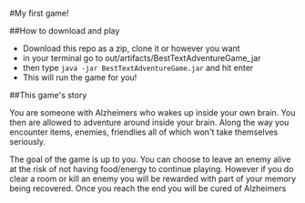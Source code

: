 #My first game!

##How to download and play

- Download this repo as a zip, clone it or however you want
- in your terminal go to out/artifacts/BestTextAdventureGame_jar
- then type <code>java -jar BestTextAdventureGame.jar</code> and hit enter
- This will run the game for you!

##This game's story
<p>You are someone with Alzheimers who wakes up inside your own brain. You then are allowed to adventure around inside your brain. Along the way you encounter items, enemies, friendlies all of which won't take themselves seriously.</p>

<p>The goal of the game is up to you. You can choose to leave an enemy alive at the risk of not having food/energy to continue playing. However if you do clear a room or kill an enemy you will be rewarded with part of your memory being recovered. Once you reach the end you will be cured of Alzheimers</p>
